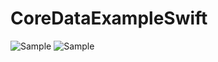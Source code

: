 # CoreDataExampleSwift
![Sample](https://i.imgur.com/GG0qAoGl.png)
![Sample](https://i.imgur.com/Sc9bjvll.png)
